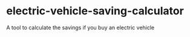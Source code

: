 # electric-vehicle-saving-calculator
A tool to calculate the savings if you buy an electric vehicle
